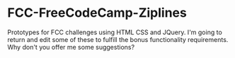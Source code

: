 # FCC-FreeCodeCamp-Ziplines
Prototypes for FCC challenges using HTML CSS  and JQuery.
I'm going to return and edit some of these to fulfill the bonus functionality requirements. Why don't you offer me some suggestions?
